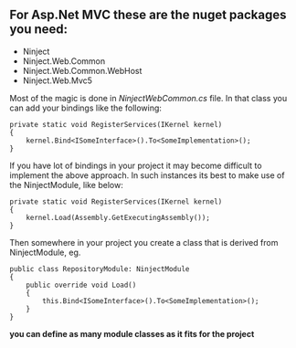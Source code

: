 ## For Asp.Net MVC these are the nuget packages you need:
* Ninject
* Ninject.Web.Common
* Ninject.Web.Common.WebHost
* Ninject.Web.Mvc5

Most of the magic is done in _NinjectWebCommon.cs_ file. In that class you can add your bindings like the following:
```
private static void RegisterServices(IKernel kernel)
{
    kernel.Bind<ISomeInterface>().To<SomeImplementation>();
}
```

If you have lot of bindings in your project it may become difficult to implement the above approach. In such instances its best to make use of the NinjectModule, like below:

```
private static void RegisterServices(IKernel kernel)
{
    kernel.Load(Assembly.GetExecutingAssembly());
}
```

Then somewhere in your project you create a class that is derived from NinjectModule, eg.

```
public class RepositoryModule: NinjectModule
{
    public override void Load()
    {
        this.Bind<ISomeInterface>().To<SomeImplementation>();
    }
}
```

__you can define as many module classes as it fits for the project__


